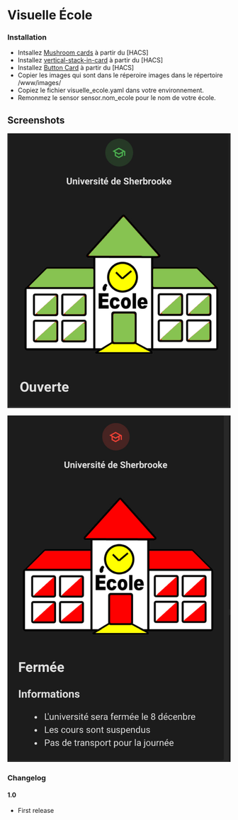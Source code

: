 # Visuelle École

### Installation
- Intsallez [Mushroom cards](https://github.com/piitaya/lovelace-mushroom) à partir du [HACS]
- Installez [vertical-stack-in-card](https://github.com/ofekashery/vertical-stack-in-card) à partir du [HACS]
- Installez [Button Card](https://github.com/custom-cards/button-card) à partir du [HACS] 
- Copier les images qui sont dans le réperoire images dans le répertoire /www/images/
- Copiez le fichier visuelle_ecole.yaml dans votre environnement.
- Remonmez le sensor sensor.nom_ecole pour le nom de votre école.

## Screenshots

![Markdown Tableau](exemples/stat_ecole_ouverte.jpg)

![Markdown Tableau](exemples/stat_ecole_fermee.jpg)

### Changelog
#### 1.0
- First release

